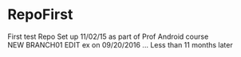 # RepoFirst
First test Repo 
Set up 11/02/15 as part of Prof Android course  
NEW BRANCH01 EDIT ex on 09/20/2016 ... Less than 11 months later 

